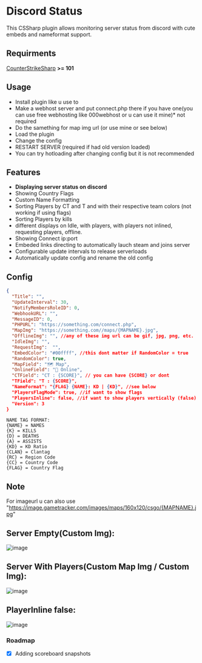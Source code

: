 # Discord Status
This CSSharp plugin allows monitoring server status from discord with cute embeds and nameformat support.

## Requirments
[CounterStrikeSharp](https://github.com/roflmuffin/CounterStrikeSharp/) **>= 101**

## Usage
- Install plugin like u use to
- Make a webhost server and put connect.php there if you have one(you can use free webhosting like 000webhost or u can use it mine)* not required
- Do the samething for map img url (or use mine or see below)
- Load the plugin
- Change the config
- RESTART SERVER (required if had old version loaded)
- You can try hotloading after changing config but it is not recommended

## Features
- **Displaying server status on discord**
- Showing Country Flags
- Custom Name Formatting
- Sorting Players by CT and T and with their respective team colors (not working if using flags)
- Sorting Players by kills
- different displays on Idle, with players, with players not inlined, requesting players, offline.
- Showing Connect ip:port
- Embeded links directing to automatically lauch steam and joins server
- Configurable update intervals to release serverloads
- Automatically update config and rename the old config

## Config
```json
{
  "Title": "",
  "UpdateInterval": 30,
  "NotifyMembersRoleID": 0,
  "WebhookURL": "",
  "MessageID": 0,
  "PHPURL": "https://something.com/connect.php",
  "MapImg": "https://something.com//maps/{MAPNAME}.jpg",
  "OfflineImg": "", //any of these img url can be gif, jpg, png, etc.
  "IdleImg": "",
  "RequestImg":  "",
  "EmbedColor": "#00ffff", //this dont matter if RandomColor = true
  "RandomColor": true, 
  "MapField": "🗺️ Map",
  "OnlineField": "👥 Online",
  "CTField": "CT : {SCORE}", // you can have {SCORE} or dont
  "TField": "T : {SCORE}",
  "NameFormat": "{FLAG} {NAME}: KD | {KD}", //see below
  "PlayersFlagMode": true, //if want to show flags
  "PlayersInline": false, //if want to show players vertically (false)
  "Version": 3
}
```
```
NAME TAG FORMAT:
{NAME} = NAMES
{K} = KILLS
{D} = DEATHS
{A} = ASSISTS
{KD} = KD Ratio
{CLAN} = Clantag
{RC} = Region Code
{CC} = Country Code
{FLAG} = Country Flag
```
## Note
For imageurl u can also use "https://image.gametracker.com/images/maps/160x120/csgo/{MAPNAME}.jpg"

## Server Empty(Custom Img):
![image](https://github.com/Tian7777/DiscordStatus/assets/41808115/ec6b771e-8518-4bcc-8965-6c575e584f76)
## Server With Players(Custom Map Img / Custom Img):
![image](https://github.com/Tian7777/DiscordStatus/assets/41808115/236c572d-84a3-4faf-b37e-985b58388e16)
## PlayerInline false:
![image](https://github.com/Tian7777/DiscordStatus/assets/41808115/ba1d5075-094f-405c-8c44-326fa7d1f69d)

### Roadmap
- [x] Adding scoreboard snapshots 
